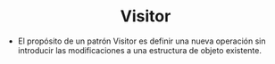 # <center> Visitor </center>
- El propósito de un patrón Visitor es definir una nueva operación sin introducir las modificaciones a una estructura de objeto existente.